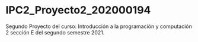 # IPC2_Proyecto2_202000194
Segundo Proyecto del curso: Introducción a la programación y computación 2 sección E del segundo semestre 2021.
